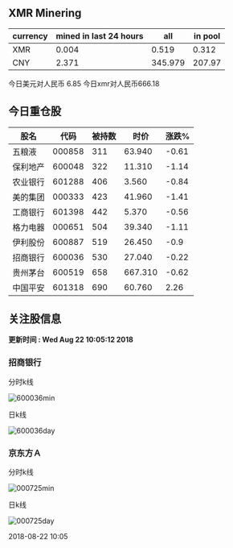 ## XMR Minering

|currency|mined in last 24 hours|all|in pool|
|---|---|---|---|
|XMR|0.004|0.519|0.312|
|CNY|2.371|345.979|207.97|

今日美元对人民币 6.85	今日xmr对人民币666.18


## 今日重仓股 

|股名|代码|被持数|时价|涨跌%|
|---|---|---|---|---|
|五粮液|000858|311|63.940|-0.61|
|保利地产|600048|322|11.310|-1.14|
|农业银行|601288|406|3.560|-0.84|
|美的集团|000333|423|41.960|-1.41|
|工商银行|601398|442|5.370|-0.56|
|格力电器|000651|504|39.340|-1.11|
|伊利股份|600887|519|26.450|-0.9|
|招商银行|600036|530|27.040|-0.22|
|贵州茅台|600519|658|667.310|-0.62|
|中国平安|601318|690|60.760|2.26|

## 关注股信息
**更新时间 : Wed Aug 22 10:05:12 2018**
### 招商银行 
分时k线

![600036min](http://image.sinajs.cn/newchart/min/n/sh600036.gif)

日k线

![600036day](http://image.sinajs.cn/newchart/daily/n/sh600036.gif)

### 京东方Ａ 
分时k线

![000725min](http://image.sinajs.cn/newchart/min/n/sz000725.gif)

日k线

![000725day](http://image.sinajs.cn/newchart/daily/n/sz000725.gif)

2018-08-22 10:05